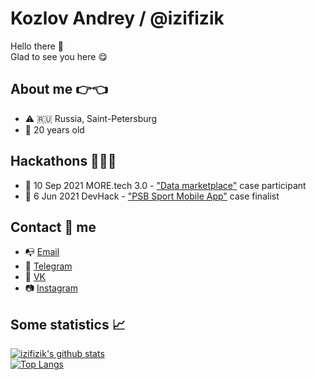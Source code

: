 # Kozlov Andrey / @izifizik
Hello there 👋 \
Glad to see you here 😋

## About me 👉👈 
* ⚠️ 🇷🇺 Russia, Saint-Petersburg
* 🍇 20 years old

## Hackathons 👨🏻‍💻
* 🏁 10 Sep 2021 MORE.tech 3.0 - ["Data marketplace"](https://github.com/izifizik/more-tech-hack) case participant
* 🏁 6 Jun 2021 DevHack - ["PSB Sport Mobile App"](https://github.com/alyush1n/dev-hack-backend) case finalist

## Contact 📱 me
* 📭 [Email](mailto:izifizik.17@gmail.com)
* 🍓 [Telegram](https://t.me/IziFiziK)
* 🍑 [VK](https://vk.com/izifizik)
* 📷 [Instagram](https://instagram.com/lermanlermanlerman)

## Some statistics 📈
[![izifizik's github stats](https://github-readme-stats.vercel.app/api?username=izifizik&show_icons=true&theme=tokyonight)
](https://github.com/anuraghazra/github-readme-stats)\
[![Top Langs](https://github-readme-stats.vercel.app/api/top-langs/?username=izifizik&layout=compact&theme=tokyonight)](https://github.com/anuraghazra/github-readme-stats)